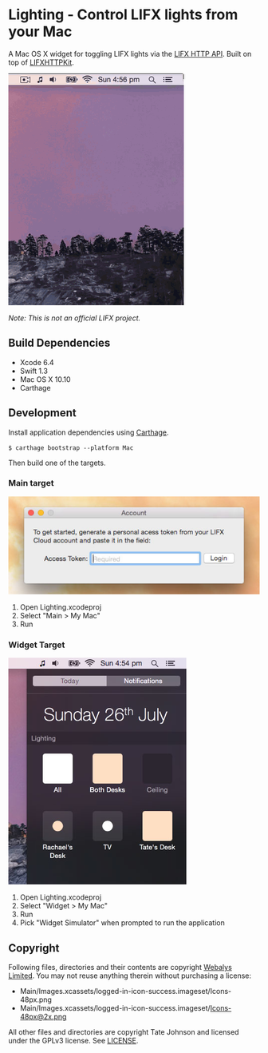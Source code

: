 # Lighting - Control LIFX lights from your Mac

A Mac OS X widget for toggling LIFX lights via the [LIFX HTTP API](http://api.developer.lifx.com/docs).
Built on top of [LIFXHTTPKit](https://github.com/tatey/LIFXHTTPKit).

![Video recording of using the widget](Screenshot-Preview.gif)

*Note: This is not an official LIFX project.*

## Build Dependencies

* Xcode 6.4
* Swift 1.3
* Mac OS X 10.10
* Carthage

## Development

Install application dependencies using [Carthage](https://github.com/Carthage/Carthage).

    $ carthage bootstrap --platform Mac

Then build one of the targets.

### Main target

![Configure access token](Screenshot-Main-Target.jpg)

1. Open Lighting.xcodeproj
2. Select "Main > My Mac"
3. Run

### Widget Target

![Control lighting](Screenshot-Widget-Target.jpg)

1. Open Lighting.xcodeproj
2. Select "Widget > My Mac"
3. Run
4. Pick "Widget Simulator" when prompted to run the application

## Copyright

Following files, directories and their contents are copyright [Webalys Limited](http://streamlineicons.com).
You may not reuse anything therein without purchasing a license:

* Main/Images.xcassets/logged-in-icon-success.imageset/Icons-48px.png
* Main/Images.xcassets/logged-in-icon-success.imageset/Icons-48px@2x.png

All other files and directories are copyright Tate Johnson and licensed under
the GPLv3 license. See [LICENSE](LICENSE.txt).
